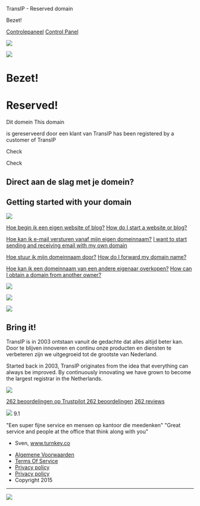 TransIP - Reserved domain







Bezet!


[Controlepaneel](https://transip.nl/cp/)
[Control Panel](https://transip.eu/cp/)

![](//reserved.transip.nl/assets/img/headerphoto_reduced.jpg)

![](//reserved.transip.nl/assets/img/headerphoto_mobile_reduced.jpg)

Bezet!
======

Reserved!
=========

Dit domein
This domain
  
 is gereserveerd door een klant van TransIP
 has been registered by a customer of TransIP

Check

Check

Direct aan de slag met je domein?
---------------------------------

Getting started with your domain
--------------------------------

![](//reserved.transip.nl/assets/img/questionbox_mobile.jpg)

[Hoe begin ik een eigen website of blog?](https://www.transip.nl/vragen/110000572)
[How do I start a website or blog?](https://www.transip.eu/knowledgebase/entry/5885/)

[Hoe kan ik e-mail versturen vanaf mijn eigen domeinnaam?](https://www.transip.nl/vragen/110000580/)
[I want to start sending and receiving email with my own domain](https://www.transip.eu/knowledgebase/entry/284-start-sending-receiving-email-domain/)

[Hoe stuur ik mijn domeinnaam door?](https://www.transip.nl/vragen/198/)
[How do I forward my domain name?](https://www.transip.eu/question/100000230)

[Hoe kan ik een domeinnaam van een andere eigenaar overkopen?](https://www.transip.nl/vragen/110000534/)
[How can I obtain a domain from another owner?](https://www.transip.eu/question/110000577/)

![](//reserved.transip.nl/assets/img/questionbox_desktop.jpg)

[![](//reserved.transip.nl/assets/img/bringit_desktop_reduced.jpg)](javascript:showVideoOverlay())

[![](//reserved.transip.nl/assets/img/bringit_mobile_reduced.jpg)](javascript:showVideoInline())

Bring it!
---------

TransIP is in 2003 ontstaan vanuit de gedachte dat alles altijd beter kan. Door te blijven innoveren en continu onze producten en diensten te verbeteren zijn we uitgegroeid tot de grootste van Nederland.

Started back in 2003, TransIP originates from the idea that everything can always be improved. By continuously innovating we have grown to become the largest registrar in the Netherlands.

![](//reserved.transip.nl/assets/img/trustpilot.jpg)
  
[262 beoordelingen op Trustpilot
262 beoordelingen](https://nl.trustpilot.com/review/www.transip.nl)
[262 reviews](https://trustpilot.com/review/www.transip.nl)

![](//reserved.transip.nl/assets/img/thumbup.jpg)
9.1

"Een super fijne service en mensen op kantoor die meedenken"
"Great service and people at the office that think along with you"
  
- Sven, www.turnkey.co

* [Algemene Voorwaarden](https://www.transip.nl/algemene-voorwaarden/)
* [Terms Of Service](https://www.transip.eu/terms-of-service/)
* [Privacy policy](https://www.transip.nl/privacy-policy/)
* [Privacy policy](https://www.transip.eu/privacy-policy/)
* Copyright 2015

---

[![](//reserved.transip.nl/assets/img/close-button.png)](javascript:hideVideoOverlay())